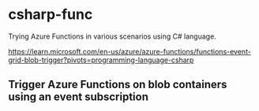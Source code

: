 # csharp-func
Trying Azure Functions in various scenarios using C# language.

https://learn.microsoft.com/en-us/azure/azure-functions/functions-event-grid-blob-trigger?pivots=programming-language-csharp

## Trigger Azure Functions on blob containers using an event subscription


